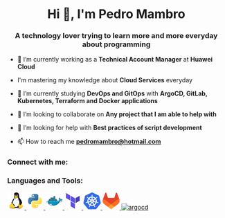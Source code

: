 <h1 align="center">Hi 👋, I'm Pedro Mambro</h1>
<h3 align="center">A technology lover trying to learn more and more everyday about programming</h3>

- 🔭 I’m currently working as a **Technical Account Manager** at **Huawei Cloud**

- I'm mastering my knowledge about **Cloud Services** everyday

- 🌱 I’m currently studying **DevOps and GitOps** with **ArgoCD, GitLab, Kubernetes, Terraform and Docker applications**

- 👯 I’m looking to collaborate on **Any project that I am able to help with**

- 🤝 I’m looking for help with **Best practices of script development**

- 📫 How to reach me **pedromambro@hotmail.com**

<h3 align="left">Connect with me:</h3>
<p align="left">
</p>

<h3 align="left">Languages and Tools:</h3>
<p align="left"> <a href="https://www.linux.org/" target="_blank" rel="noreferrer"> <img src="https://raw.githubusercontent.com/devicons/devicon/master/icons/linux/linux-original.svg" alt="linux" width="40" height="40"/> </a> <a href="https://www.python.org" target="_blank" rel="noreferrer"> <img src="https://raw.githubusercontent.com/devicons/devicon/master/icons/python/python-original.svg" alt="python" width="40" height="40"/> </a>   <a href="https://www.docker.com/" target="_blank" rel="noreferrer">
    <img src="https://raw.githubusercontent.com/devicons/devicon/master/icons/docker/docker-original.svg" alt="docker" width="40" height="40"/>
  </a>
  <a href="https://www.terraform.io/" target="_blank" rel="noreferrer">
    <img src="https://raw.githubusercontent.com/devicons/devicon/master/icons/terraform/terraform-original.svg" alt="terraform" width="40" height="40"/>
  </a>
  <a href="https://kubernetes.io/" target="_blank" rel="noreferrer">
    <img src="https://raw.githubusercontent.com/devicons/devicon/master/icons/kubernetes/kubernetes-plain.svg" alt="kubernetes" width="40" height="40"/>
  </a>
  <a href="https://about.gitlab.com/" target="_blank" rel="noreferrer">
    <img src="https://raw.githubusercontent.com/devicons/devicon/master/icons/gitlab/gitlab-original.svg" alt="gitlab" width="40" height="40"/>
  </a>
  <a href="https://argoproj.github.io/argo-cd/" target="_blank" rel="noreferrer">
    <img src="https://raw.githubusercontent.com/devicons/devicon/master/icons/argo/argo-original.svg" alt="argocd" width="40" height="40"/>
  </a></p>
